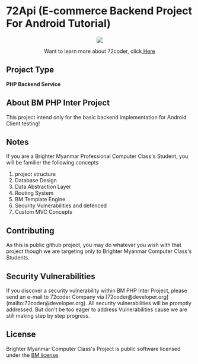 # 72Api (E-commerce Backend Project For Android Tutorial)
<p align="center"><img src="http://72coder.org/assets/images/coder.png"></p>

<p align="center">Want to learn more about 72coder, click<a href="http://72coder.org/"> Here</a></p>

## Project Type
<p><strong>PHP Backend Service</strong></p>

## About BM PHP Inter Project
<p>This project intend only for the basic backend implementation for Android Client testing!</p>

## Notes
<p>If you are a Brighter Myanmar Professional Computer Class's Student, you will be familier the following concepts
<p>
 <ol>
     <li>project structure</li>
     <li>Database Design</li>
     <li>Data Abstraction Layer</li>
     <li>Routing System</li>
     <li>BM Template Engine</li>
     <li>Security Vulnerabilities and defenced</li>
     <li>Custom MVC Concepts</li>
</ol>

## Contributing

<p>As this is public github project, you may do whatever you wish with that project though we are targeting 
only to Brighter Myanmar Computer Class's Students.</p>

## Security Vulnerabilities

<p>If you discover a security vulnerability within BM PHP Inter Project, 
please send an e-mail to 72coder Company via [72coder@developer.org](mailto:72coder@developer.org). 
All security vulnerabilities will be promptly addressed. But don't be too eager to address Vulnerabilities 
cause we are still making step by step progress.

## License

Brighter Myanmar Computer Class's Project is public software licensed under the [BM license](https://opensource.org/licenses/BM).
